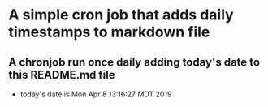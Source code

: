 A simple cron job that adds daily timestamps to markdown file
============================================================
## A chronjob run once daily adding today's date to this README.md file
* today's date is Mon Apr  8 13:16:27 MDT 2019

